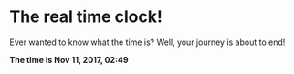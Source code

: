 # The real time clock!

Ever wanted to know what the time is? Well, your journey is about to end!

**The time is Nov 11, 2017, 02:49**